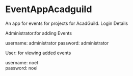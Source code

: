 # EventAppAcadguild
An app for events for projects  for AcadGuild.
Login Details

Administrator:for adding Events

username: administrator
password: administrator

User: for viewing added events

username: noel	
password: noel